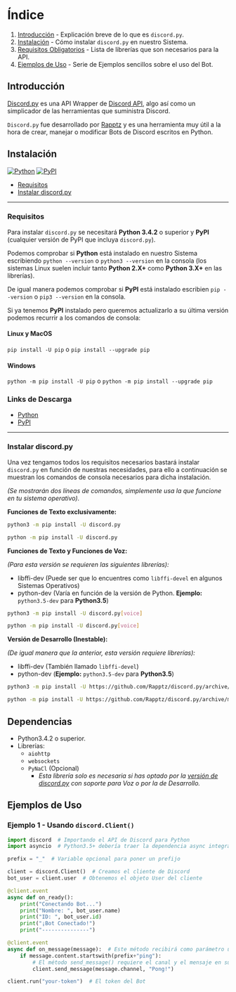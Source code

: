 # Índice

1. [Introducción](##introduccion) - Explicación breve de lo que es `discord.py`.
2. [Instalación](##instalacion) - Cómo instalar `discord.py` en nuestro Sistema.
3. [Requisitos Obligatorios](##dependencias) - Lista de librerías que son necesarios para la API.
4. [Ejemplos de Uso](##ejemplos-de-uso) - Serie de Ejemplos sencillos sobre el uso del Bot.

## Introducción

[Discord.py](https://github.com/Rapptz/discord.py "Discord.py GitHub") es una API Wrapper de [Discord API](https://discordapp.com/developers/docs/intro "Discord API Documentation"), algo así como un simplicador de las herramientas que suministra Discord.

`Discord.py` fue desarrollado por [Rapptz](https://github.com/Rapptz) y es una herramienta muy útil a la hora de crear, manejar o modificar Bots de Discord escritos en Python.

## Instalación

[![Python](https://img.shields.io/badge/Python-3.4.2+-green.svg?style=flat-square)](https://www.python.org/downloads/ "Download Python")
[![PyPI](https://img.shields.io/badge/PyPI-Lastest-blue.svg?style=flat-square)](https://pypi.org/project/pip/ "Download pip")

- [Requisitos](###requisitos)
- [Instalar discord.py](###instalar-discord.py)

---

### Requisitos

Para instalar `discord.py` se necesitará **Python 3.4.2** o superior y **PyPI** (cualquier versión de PyPI que incluya `discord.py`).

Podemos comprobar si **Python** está instalado en nuestro Sistema escribiendo `python --version` o `python3 --version` en la consola (los sistemas Linux suelen incluir tanto **Python 2.X+** como **Python 3.X+** en las librerías).

De igual manera podemos comprobar si **PyPI** está instalado escribien `pip --version` o `pip3 --version` en la consola.

Si ya tenemos **PyPI** instalado pero queremos actualizarlo a su última versión podemos recurrir a los comandos de consola:

#### Linux y MacOS

`pip install -U pip` o `pip install --upgrade pip`

#### Windows

`python -m pip install -U pip` o `python -m pip install --upgrade pip`

### Links de Descarga

- [Python](https://www.python.org/downloads/ "Download Python")
- [PyPI](https://pypi.org/project/pip/ "Download PyPI")

---

### Instalar discord.py

Una vez tengamos todos los requisitos necesarios bastará instalar `discord.py` en función de nuestras necesidades, para ello a continuación se muestran los comandos de consola necesarios para dicha instalación.

*(Se mostrarán dos líneas de comandos, simplemente usa la que funcione en tu sistema operativo).*

**Funciones de Texto exclusivamente:**

```Bash
python3 -m pip install -U discord.py
```

```Bash
python -m pip install -U discord.py
```

**Funciones de Texto y Funciones de Voz:**

*(Para esta versión se requieren las siguientes librerías):*

- libffi-dev (Puede ser que lo encuentres como `libffi-devel` en algunos Sistemas Operativos)
- python-dev (Varía en función de la versión de Python. **Ejemplo:** `python3.5-dev` para **Python3.5**)

```Bash
python3 -m pip install -U discord.py[voice]
```

```Bash
python -m pip install -U discord.py[voice]
```

**Versión de Desarrollo (Inestable):**

*(De igual manera que la anterior, esta versión requiere librerías):*

- libffi-dev (También llamado `libffi-devel`)
- python-dev (**Ejemplo:** `python3.5-dev` para **Python3.5**)

```Bash
python3 -m pip install -U https://github.com/Rapptz/discord.py/archive/master.zip#egg=discord.py[voice]
```

```Bash
python -m pip install -U https://github.com/Rapptz/discord.py/archive/master.zip#egg=discord.py[voice]
```

## Dependencias

- Python3.4.2 o superior.
- Librerías:
  - `aiohttp`
  - `websockets`
  - `PyNaCl` (Opcional)
    - *Esta librería solo es necesaria si has optado por la [versión de discord.py](##instalar-discord.py) con soporte para Voz o por la de Desarrollo.*

## Ejemplos de Uso

### Ejemplo 1 - Usando `discord.Client()`

```Python
import discord  # Importando el API de Discord para Python
import asyncio  # Python3.5+ debería traer la dependencia async integrada

prefix = "_"  # Variable opcional para poner un prefijo

client = discord.Client()  # Creamos el cliente de Discord
bot_user = client.user  # Obtenemos el objeto User del cliente

@client.event
async def on_ready():
    print("Conectando Bot...")
    print("Nombre: ", bot_user.name)
    print("ID: ", bot_user.id)
    print("¡Bot Conectado!")
    print("---------------")

@client.event
async def on_message(message):  # Este método recibirá como parámetro un objeto Message
    if message.content.startswith(prefix+"ping"):
        # El método send_message() requiere el canal y el mensaje en sus parámetros
        client.send_message(message.channel, "Pong!")

client.run("your-token")  # El token del Bot
```